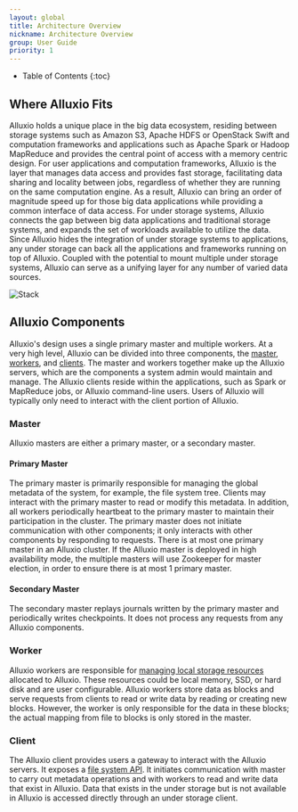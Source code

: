 ```yaml
---
layout: global
title: Architecture Overview
nickname: Architecture Overview
group: User Guide
priority: 1
---
```


* Table of Contents
{:toc}

## Where Alluxio Fits

Alluxio holds a unique place in the big data ecosystem, residing between storage systems such
as Amazon S3, Apache HDFS or OpenStack Swift and computation frameworks and applications such
as Apache Spark or Hadoop MapReduce and provides the central point of access with a memory
centric design. For user applications and computation frameworks, Alluxio is the layer
that manages data access and provides fast storage, facilitating data sharing and locality
between jobs, regardless of whether they are running on the same computation engine. As a
result, Alluxio can bring an order of magnitude speed up for those big data applications while
providing a common interface of data access. For under storage systems, Alluxio connects the
gap between big data applications and traditional storage systems, and expands the set of
workloads available to utilize the data. Since Alluxio hides the integration of under storage
systems to applications, any under storage can back all the applications and frameworks running
on top of Alluxio. Coupled with the potential to mount multiple under storage systems, Alluxio
can serve as a unifying layer for any number of varied data sources.

![Stack]({{site.data.img.stack}})

## Alluxio Components

Alluxio's design uses a single primary master and multiple workers. At a very high level, Alluxio
can be divided into three components, the [master](#master), [workers](#worker), and
[clients](#client). The master and workers together make up the Alluxio servers, which are the
components a system admin would maintain and manage. The Alluxio clients reside within the
applications, such as Spark or MapReduce jobs, or Alluxio command-line users. Users of Alluxio
will typically only need to interact with the client portion of Alluxio.

### Master

Alluxio masters are either a primary master, or a secondary master.

#### Primary Master
The primary master is primarily responsible for managing the global metadata of the system,
for example, the file system tree. Clients may interact with the primary master to read or
modify this metadata. In addition, all workers periodically heartbeat to the primary master to
maintain their participation in the cluster. The primary master does not initiate communication
with other components; it only interacts with other components by responding to requests. There
is at most one primary master in an Alluxio cluster. If the Alluxio master is deployed in
high availability mode, the multiple masters will use Zookeeper for master election, in order
to ensure there is at most 1 primary master.

#### Secondary Master
The secondary master replays journals written by the primary master and periodically writes
checkpoints. It does not process any requests from any Alluxio components.

### Worker

Alluxio workers are responsible for [managing local storage resources](Alluxio-Storage.html)
allocated to Alluxio. These resources could be local memory, SSD, or hard disk and are user
configurable. Alluxio workers store data as blocks and serve requests from clients to read
or write data by reading or creating new blocks. However, the worker is only responsible for the
data in these blocks; the actual mapping from file to blocks is only stored in the master.

### Client

The Alluxio client provides users a gateway to interact with the Alluxio servers. It exposes
a [file system API](Clients-Alluxio-Java.html). It initiates communication with master to carry out
metadata operations and with workers to read and write data that exist in Alluxio. Data that
exists in the under storage but is not available in Alluxio is accessed directly through an
under storage client.
